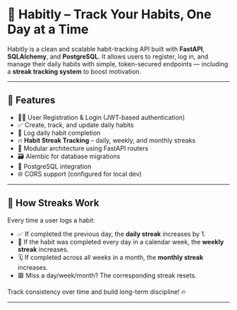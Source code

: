 # 🚀 Habitly – Track Your Habits, One Day at a Time

Habitly is a clean and scalable habit-tracking API built with **FastAPI**, **SQLAlchemy**, and **PostgreSQL**. It allows users to register, log in, and manage their daily habits with simple, token-secured endpoints — including a **streak tracking system** to boost motivation.

---

## 🔧 Features

- 🧑‍💻 User Registration & Login (JWT-based authentication)
- ✅ Create, track, and update daily habits
- 📅 Log daily habit completion
- 🔥 **Habit Streak Tracking** – daily, weekly, and monthly streaks
- 🧠 Modular architecture using FastAPI routers
- 🗃️ Alembic for database migrations
- 🐘 PostgreSQL integration
- 🌐 CORS support (configured for local dev)

---

## 🧠 How Streaks Work

Every time a user logs a habit:
- ✅ If completed the previous day, the **daily streak** increases by 1.
- 📆 If the habit was completed every day in a calendar week, the **weekly streak** increases.
- 🗓️ If completed across all weeks in a month, the **monthly streak** increases.
- 🟥 Miss a day/week/month? The corresponding streak resets.

Track consistency over time and build long-term discipline! 🔥

---
